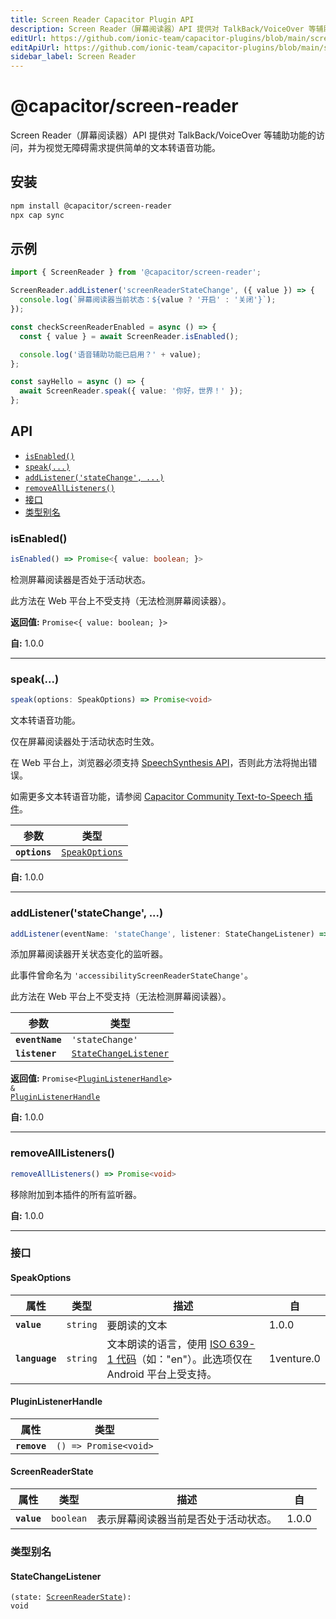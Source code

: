 ```yaml
---
title: Screen Reader Capacitor Plugin API
description: Screen Reader（屏幕阅读器）API 提供对 TalkBack/VoiceOver 等辅助功能的访问，并为视觉无障碍需求提供简单的文本转语音功能。
editUrl: https://github.com/ionic-team/capacitor-plugins/blob/main/screen-reader/README.md
editApiUrl: https://github.com/ionic-team/capacitor-plugins/blob/main/screen-reader/src/definitions.ts
sidebar_label: Screen Reader
---
```


# @capacitor/screen-reader

Screen Reader（屏幕阅读器）API 提供对 TalkBack/VoiceOver 等辅助功能的访问，并为视觉无障碍需求提供简单的文本转语音功能。

## 安装

```bash
npm install @capacitor/screen-reader
npx cap sync
```

## 示例

```typescript
import { ScreenReader } from '@capacitor/screen-reader';

ScreenReader.addListener('screenReaderStateChange', ({ value }) => {
  console.log(`屏幕阅读器当前状态：${value ? '开启' : '关闭'}`);
});

const checkScreenReaderEnabled = async () => {
  const { value } = await ScreenReader.isEnabled();

  console.log('语音辅助功能已启用？' + value);
};

const sayHello = async () => {
  await ScreenReader.speak({ value: '你好，世界！' });
};
```

## API

<docgen-index>

* [`isEnabled()`](#isenabled)
* [`speak(...)`](#speak)
* [`addListener('stateChange', ...)`](#addlistenerstatechange-)
* [`removeAllListeners()`](#removealllisteners)
* [接口](#interfaces)
* [类型别名](#type-aliases)

</docgen-index>

<docgen-api>


### isEnabled()

```typescript
isEnabled() => Promise<{ value: boolean; }>
```

检测屏幕阅读器是否处于活动状态。

此方法在 Web 平台上不受支持（无法检测屏幕阅读器）。

**返回值:** `Promise<{ value: boolean; }>`

**自:** 1.0.0

--------------------


### speak(...)

```typescript
speak(options: SpeakOptions) => Promise<void>
```

文本转语音功能。

仅在屏幕阅读器处于活动状态时生效。

在 Web 平台上，浏览器必须支持 [SpeechSynthesis API](https://developer.mozilla.org/en-US/docs/Web/API/SpeechSynthesis)，否则此方法将抛出错误。

如需更多文本转语音功能，请参阅 [Capacitor Community Text-to-Speech 插件](https://github.com/capacitor-community/text-to-speech)。

| 参数          | 类型                                                  |
| ------------- | ----------------------------------------------------- |
| **`options`** | <code><a href="#speakoptions">SpeakOptions</a></code> |

**自:** 1.0.0

--------------------


### addListener('stateChange', ...)

```typescript
addListener(eventName: 'stateChange', listener: StateChangeListener) => Promise<PluginListenerHandle> & PluginListenerHandle
```

添加屏幕阅读器开关状态变化的监听器。

此事件曾命名为 `'accessibilityScreenReaderStateChange'`。

此方法在 Web 平台上不受支持（无法检测屏幕阅读器）。

| 参数             | 类型                                                                |
| --------------- | ------------------------------------------------------------------- |
| **`eventName`** | <code>'stateChange'</code>                                          |
| **`listener`**  | <code><a href="#statechangelistener">StateChangeListener</a></code> |

**返回值:** <code>Promise&lt;<a href="#pluginlistenerhandle">PluginListenerHandle</a>&gt; & <a href="#pluginlistenerhandle">PluginListenerHandle</a></code>

**自:** 1.0.0

--------------------


### removeAllListeners()

```typescript
removeAllListeners() => Promise<void>
```

移除附加到本插件的所有监听器。

**自:** 1.0.0

--------------------


### 接口


#### SpeakOptions

| 属性            | 类型                | 描述                                                                                                                                                               | 自    |
| -------------- | ------------------- | ----------------------------------------------------------------------------------------------------------------------------------------------------------------- | ----- |
| **`value`**    | <code>string</code> | 要朗读的文本                                                                                                                                                      | 1.0.0 |
| **`language`** | <code>string</code> | 文本朗读的语言，使用 [ISO 639-1 代码](https://en.wikipedia.org/wiki/List_of_ISO_639-1_codes)（如："en"）。此选项仅在 Android 平台上受支持。                       | 1venture.0 |


#### PluginListenerHandle

| 属性          | 类型                                      |
| ------------ | ----------------------------------------- |
| **`remove`** | <code>() =&gt; Promise&lt;void&gt;</code> |


#### ScreenReaderState

| 属性         | 类型                 | 描述                                  | 自    |
| ----------- | -------------------- | ------------------------------------ | ----- |
| **`value`** | <code>boolean</code> | 表示屏幕阅读器当前是否处于活动状态。 | 1.0.0 |


### 类型别名


#### StateChangeListener

<code>(state: <a href="#screenreaderstate">ScreenReaderState</a>): void</code>

</docgen-api>